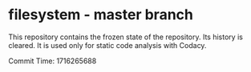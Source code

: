 # filesystem - master branch

This repository contains the frozen state of the repository.
Its history is cleared. It is used only for static code
analysis with Codacy.

Commit Time: 1716265688